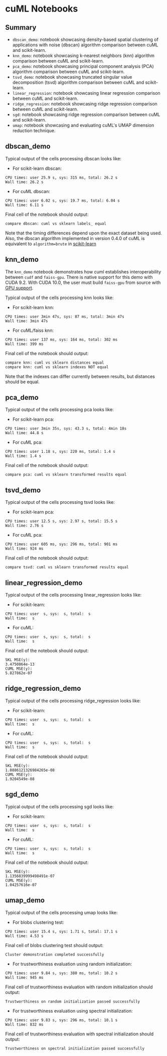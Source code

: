 # cuML Notebooks

## Summary

* `dbscan_demo`: notebook showcasing density-based spatial clustering of applications with noise (dbscan) algorithm comparison between cuML and scikit-learn.
* `knn_demo`: notebook showcasing k-nearest neighbors (knn) algorithm comparison between cuML and scikit-learn.
* `pca_demo`: notebook showcasing principal component analysis (PCA) algorithm comparison between cuML and scikit-learn.
* `tsvd_demo`: notebook showcasing truncated singular value decomposition (tsvd) algorithm comparison between cuML and scikit-learn.
* `linear_regression`: notebook showcasing linear regression comparison between cuML and scikit-learn.
* `ridge_regression`: notebook showcasing ridge regression comparison between cuML and scikit-learn.
* `sgd`: notebook showcasing ridge regression comparison between cuML and scikit-learn.
* `umap`: notebook showcasing and evaluating cuML's UMAP dimension reduction technique.

## dbscan_demo

Typical output of the cells processing dbscan looks like:

- For scikit-learn dbscan:
```
CPU times: user 25.9 s, sys: 315 ms, total: 26.2 s
Wall time: 26.2 s
```

- For cuML dbscan:
```
CPU times: user 6.02 s, sys: 19.7 ms, total: 6.04 s
Wall time: 6.11 s
```

Final cell of the notebook should output:

```
compare dbscan: cuml vs sklearn labels_ equal
```

Note that the timing differences depend upon the exact dataset being used. Also, the dbscan algorithm implemented in version 0.4.0 of cuML is equivalent to `algorithm=brute` in [scikit-learn](https://scikit-learn.org/stable/modules/generated/sklearn.cluster.DBSCAN.html)

## knn_demo

The `knn_demo` notebook demonstrates how cuml establishes interoperability between `cudf` and `faiss-gpu`. There is native support for this demo with CUDA 9.2. With CUDA 10.0, the user must build `faiss-gpu` from source with [GPU support](https://github.com/facebookresearch/faiss/blob/master/INSTALL.md).

Typical output of the cells processing knn looks like:

- For scikit-learn knn:
```
CPU times: user 3min 47s, sys: 87 ms, total: 3min 47s
Wall time: 3min 47s
```

- For cuML/faiss knn:
```
CPU times: user 137 ms, sys: 164 ms, total: 302 ms
Wall time: 399 ms
```

Final cell of the notebook should output:

```
compare knn: cuml vs sklearn distances equal
compare knn: cuml vs sklearn indexes NOT equal
```

Note that the indexes can differ currently between results, but distances should be equal.

## pca_demo

Typical output of the cells processing pca looks like:

- For scikit-learn pca:
```
CPU times: user 3min 35s, sys: 43.3 s, total: 4min 18s
Wall time: 44.8 s
```

- For cuML pca:
```
CPU times: user 1.18 s, sys: 220 ms, total: 1.4 s
Wall time: 1.4 s
```

Final cell of the notebook should output:

```
compare pca: cuml vs sklearn transformed results equal
```

## tsvd_demo

Typical output of the cells processing tsvd looks like:

- For scikit-learn pca:
```
CPU times: user 12.5 s, sys: 2.97 s, total: 15.5 s
Wall time: 2.76 s
```

- For cuML pca:
```
CPU times: user 605 ms, sys: 296 ms, total: 901 ms
Wall time: 924 ms
```

Final cell of the notebook should output:

```
compare tsvd: cuml vs sklearn transformed results equal
```

## linear_regression_demo

Typical output of the cells processing linear_regression looks like:

- For scikit-learn:
```
CPU times: user  s, sys:  s, total:  s
Wall time:  s
```

- For cuML:
```
CPU times: user  s, sys:  s, total:  s
Wall time:  s
```

Final cell of the notebook should output:

```
SKL MSE(y):
3.4750864e-13
CUML MSE(y):
5.827862e-07
```

## ridge_regression_demo

Typical output of the cells processing ridge_regression looks like:

- For scikit-learn:
```
CPU times: user  s, sys:  s, total:  s
Wall time:  s
```

- For cuML:
```
CPU times: user  s, sys:  s, total:  s
Wall time:  s
```

Final cell of the notebook should output:

```
SKL MSE(y):
1.8886121326984265e-08
CUML MSE(y):
1.9204549e-08
```

## sgd_demo

Typical output of the cells processing sgd looks like:

- For scikit-learn:
```
CPU times: user  s, sys:  s, total:  s
Wall time:  s
```

- For cuML:
```
CPU times: user  s, sys:  s, total:  s
Wall time:  s
```

Final cell of the notebook should output:

```
SKL MSE(y):
1.1356839999498491e-07
CUML MSE(y):
1.04257616e-07
```

## umap_demo

Typical output of the cells processing umap looks like:

- For blobs clustering test:
```
CPU times: user 15.4 s, sys: 1.71 s, total: 17.1 s
Wall time: 4.53 s
```

Final cell of blobs clustering test should output:

```
Cluster demonstration completed successfully
```


- For trustworthiness evaluation using random initialization:
```
CPU times: user 9.84 s, sys: 380 ms, total: 10.2 s
Wall time: 945 ms
```

Final cell of trustworthiness evaluation with random initialization should output:

```
Trustworthiness on random initialization passed successfully
```

- For trustworthiness evaluation using spectral initialization:

```
CPU times: user 9.83 s, sys: 296 ms, total: 10.1 s
Wall time: 832 ms
```

Final cell of trustworthiness evaluation with spectral initialization should output:

```
Trustworthiness on spectral initialization passed successfully
```
